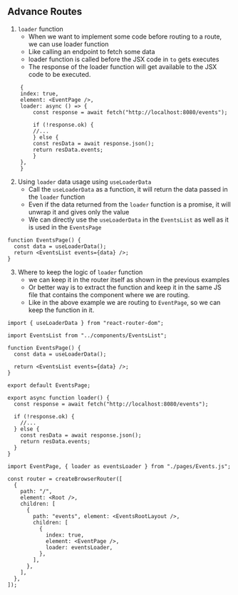## Advance Routes

1. `loader` function
   - When we want to implement some code before routing to a route, we can use loader function
   - Like calling an endpoint to fetch some data
   - loader function is called before the JSX code in `to` gets executes
   - The response of the loader function will get available to the JSX code to be executed.

```
    {
    index: true,
    element: <EventPage />,
    loader: async () => {
        const response = await fetch("http://localhost:8080/events");

        if (!response.ok) {
        //...
        } else {
        const resData = await response.json();
        return resData.events;
        }
    },
    }
```

2. Using `loader` data usage using `useLoaderData`
   - Call the `useLoaderData` as a function, it will return the data passed in the `loader` function
   - Even if the data returned from the `loader` function is a promise, it will unwrap it and gives only the value
   - We can directly use the `useLoaderData` in the `EventsList` as well as it is used in the `EventsPage`

```
function EventsPage() {
  const data = useLoaderData();
  return <EventsList events={data} />;
}

```

3. Where to keep the logic of `loader` function
   - we can keep it in the router itself as shown in the previous examples
   - Or better way is to extract the function and keep it in the same JS file that contains the component where we are routing.
   - Like in the above example we are routing to `EventPage`, so we can keep the function in it.

```
import { useLoaderData } from "react-router-dom";

import EventsList from "../components/EventsList";

function EventsPage() {
  const data = useLoaderData();

  return <EventsList events={data} />;
}

export default EventsPage;

export async function loader() {
  const response = await fetch("http://localhost:8080/events");

  if (!response.ok) {
    //...
  } else {
    const resData = await response.json();
    return resData.events;
  }
}

```

```
import EventPage, { loader as eventsLoader } from "./pages/Events.js";

const router = createBrowserRouter([
  {
    path: "/",
    element: <Root />,
    children: [
      {
        path: "events", element: <EventsRootLayout />,
        children: [
          {
            index: true,
            element: <EventPage />,
            loader: eventsLoader,
          },
        ],
      },
    ],
  },
]);
```